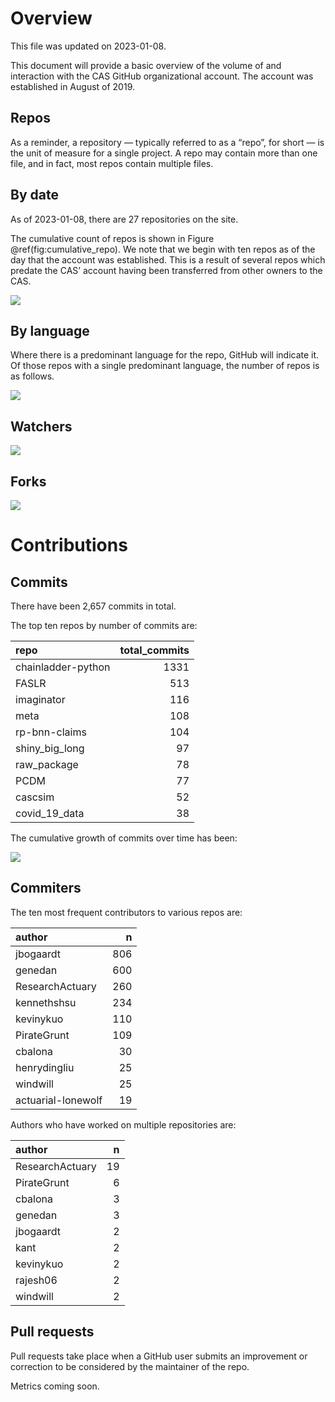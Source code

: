 # Overview

This file was updated on 2023-01-08.

This document will provide a basic overview of the volume of and
interaction with the CAS GitHub organizational account. The account was
established in August of 2019.

## Repos

As a reminder, a repository — typically referred to as a “repo”, for
short — is the unit of measure for a single project. A repo may contain
more than one file, and in fact, most repos contain multiple files.

## By date

As of 2023-01-08, there are 27 repositories on the site.

The cumulative count of repos is shown in Figure
@ref(fig:cumulative\_repo). We note that we begin with ten repos as of
the day that the account was established. This is a result of several
repos which predate the CAS’ account having been transferred from other
owners to the CAS.

![](core_metrics_files/figure-markdown_strict/cumulative_repo-1.png)

## By language

Where there is a predominant language for the repo, GitHub will indicate
it. Of those repos with a single predominant language, the number of
repos is as follows.

![](core_metrics_files/figure-markdown_strict/unnamed-chunk-5-1.png)

## Watchers

![](core_metrics_files/figure-markdown_strict/unnamed-chunk-6-1.png)

<!--
## Stars


-->

## Forks

![](core_metrics_files/figure-markdown_strict/unnamed-chunk-8-1.png)

<!-- Maybe add some stuff about words in the description or some shit. -->

# Contributions

## Commits

There have been 2,657 commits in total.

The top ten repos by number of commits are:

<table>
<thead>
<tr class="header">
<th style="text-align: left;">repo</th>
<th style="text-align: right;">total_commits</th>
</tr>
</thead>
<tbody>
<tr class="odd">
<td style="text-align: left;">chainladder-python</td>
<td style="text-align: right;">1331</td>
</tr>
<tr class="even">
<td style="text-align: left;">FASLR</td>
<td style="text-align: right;">513</td>
</tr>
<tr class="odd">
<td style="text-align: left;">imaginator</td>
<td style="text-align: right;">116</td>
</tr>
<tr class="even">
<td style="text-align: left;">meta</td>
<td style="text-align: right;">108</td>
</tr>
<tr class="odd">
<td style="text-align: left;">rp-bnn-claims</td>
<td style="text-align: right;">104</td>
</tr>
<tr class="even">
<td style="text-align: left;">shiny_big_long</td>
<td style="text-align: right;">97</td>
</tr>
<tr class="odd">
<td style="text-align: left;">raw_package</td>
<td style="text-align: right;">78</td>
</tr>
<tr class="even">
<td style="text-align: left;">PCDM</td>
<td style="text-align: right;">77</td>
</tr>
<tr class="odd">
<td style="text-align: left;">cascsim</td>
<td style="text-align: right;">52</td>
</tr>
<tr class="even">
<td style="text-align: left;">covid_19_data</td>
<td style="text-align: right;">38</td>
</tr>
</tbody>
</table>

The cumulative growth of commits over time has been:

![](core_metrics_files/figure-markdown_strict/unnamed-chunk-12-1.png)

<!-- Show commits over time for each repo separately. 

![](core_metrics_files/figure-markdown_strict/unnamed-chunk-13-1.png)

![](core_metrics_files/figure-markdown_strict/unnamed-chunk-14-1.png)


![](core_metrics_files/figure-markdown_strict/unnamed-chunk-15-1.png)

```
## <ggproto object: Class FacetWrap, Facet, gg>
##     compute_layout: function
##     draw_back: function
##     draw_front: function
##     draw_labels: function
##     draw_panels: function
##     finish_data: function
##     init_scales: function
##     map_data: function
##     params: list
##     setup_data: function
##     setup_params: function
##     shrink: TRUE
##     train_scales: function
##     vars: function
##     super:  <ggproto object: Class FacetWrap, Facet, gg>
```


-->

## Commiters

The ten most frequent contributors to various repos are:

<table>
<thead>
<tr class="header">
<th style="text-align: left;">author</th>
<th style="text-align: right;">n</th>
</tr>
</thead>
<tbody>
<tr class="odd">
<td style="text-align: left;">jbogaardt</td>
<td style="text-align: right;">806</td>
</tr>
<tr class="even">
<td style="text-align: left;">genedan</td>
<td style="text-align: right;">600</td>
</tr>
<tr class="odd">
<td style="text-align: left;">ResearchActuary</td>
<td style="text-align: right;">260</td>
</tr>
<tr class="even">
<td style="text-align: left;">kennethshsu</td>
<td style="text-align: right;">234</td>
</tr>
<tr class="odd">
<td style="text-align: left;">kevinykuo</td>
<td style="text-align: right;">110</td>
</tr>
<tr class="even">
<td style="text-align: left;">PirateGrunt</td>
<td style="text-align: right;">109</td>
</tr>
<tr class="odd">
<td style="text-align: left;">cbalona</td>
<td style="text-align: right;">30</td>
</tr>
<tr class="even">
<td style="text-align: left;">henrydingliu</td>
<td style="text-align: right;">25</td>
</tr>
<tr class="odd">
<td style="text-align: left;">windwill</td>
<td style="text-align: right;">25</td>
</tr>
<tr class="even">
<td style="text-align: left;">actuarial-lonewolf</td>
<td style="text-align: right;">19</td>
</tr>
</tbody>
</table>

Authors who have worked on multiple repositories are:

<table>
<thead>
<tr class="header">
<th style="text-align: left;">author</th>
<th style="text-align: right;">n</th>
</tr>
</thead>
<tbody>
<tr class="odd">
<td style="text-align: left;">ResearchActuary</td>
<td style="text-align: right;">19</td>
</tr>
<tr class="even">
<td style="text-align: left;">PirateGrunt</td>
<td style="text-align: right;">6</td>
</tr>
<tr class="odd">
<td style="text-align: left;">cbalona</td>
<td style="text-align: right;">3</td>
</tr>
<tr class="even">
<td style="text-align: left;">genedan</td>
<td style="text-align: right;">3</td>
</tr>
<tr class="odd">
<td style="text-align: left;">jbogaardt</td>
<td style="text-align: right;">2</td>
</tr>
<tr class="even">
<td style="text-align: left;">kant</td>
<td style="text-align: right;">2</td>
</tr>
<tr class="odd">
<td style="text-align: left;">kevinykuo</td>
<td style="text-align: right;">2</td>
</tr>
<tr class="even">
<td style="text-align: left;">rajesh06</td>
<td style="text-align: right;">2</td>
</tr>
<tr class="odd">
<td style="text-align: left;">windwill</td>
<td style="text-align: right;">2</td>
</tr>
</tbody>
</table>

## Pull requests

Pull requests take place when a GitHub user submits an improvement or
correction to be considered by the maintainer of the repo.

Metrics coming soon.
